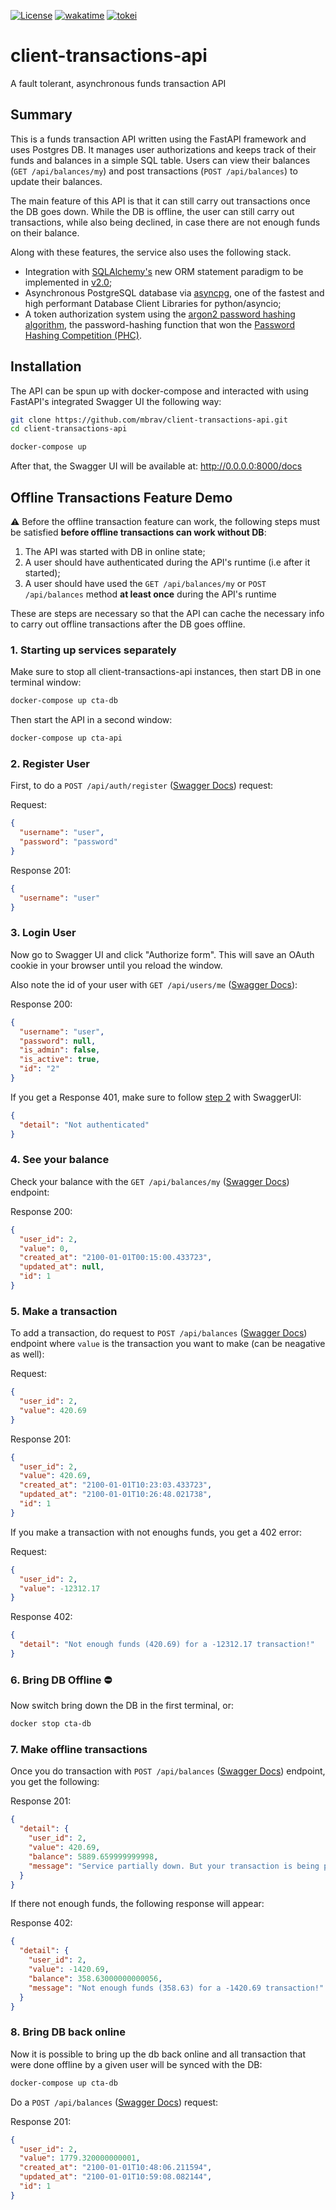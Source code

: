 [![License](https://img.shields.io/badge/License-BSD_3--Clause-yellow.svg)](https://opensource.org/licenses/BSD-3-Clause)
[![wakatime](https://wakatime.com/badge/user/54ad05ce-f39b-4fa3-9f2a-6fe4b1c53ba4/project/f72c5f1f-a6f5-439e-ad6e-92ef9ccaaf6d.svg)](https://wakatime.com/badge/user/54ad05ce-f39b-4fa3-9f2a-6fe4b1c53ba4/project/f72c5f1f-a6f5-439e-ad6e-92ef9ccaaf6d)
[![tokei](https://tokei.rs/b1/github/mbrav/client-transactions-api?category=lines)](https://tokei.rs/b1/github/mbrav/client-transactions-api)

# client-transactions-api

A fault tolerant, asynchronous funds transaction API

## Summary

This is a funds transaction API written using the FastAPI framework and uses Postgres DB. It manages user authorizations and keeps track of their funds and balances in a simple SQL table. Users can view their balances (`GET /api/balances/my`) and post transactions (`POST /api/balances`) to update their balances.

The main feature of this API is that it can still carry out transactions once the DB goes down. While the DB is offline, the user can still carry out transactions, while also being declined, in case there are not enough funds on their balance.

Along with these features, the service also uses the following stack.

- Integration with [SQLAlchemy's](https://www.sqlalchemy.org/) new ORM statement paradigm to be implemented in [v2.0](https://docs.sqlalchemy.org/en/20/changelog/migration_20.html);
- Asynchronous PostgreSQL database via [asyncpg](https://github.com/MagicStack/asyncpg), one of the fastest and high performant Database Client Libraries for python/asyncio;
- A token authorization system using the [argon2 password hashing algorithm](https://github.com/P-H-C/phc-winner-argon2), the password-hashing function that won the [Password Hashing Competition (PHC)](https://www.password-hashing.net/).

## Installation

The API can be spun up with docker-compose and interacted with using FastAPI's integrated Swagger UI the following way:

```bash
git clone https://github.com/mbrav/client-transactions-api.git
cd client-transactions-api
```

```bash
docker-compose up
```

After that, the Swagger UI will be available at: <http://0.0.0.0:8000/docs>

## Offline Transactions Feature Demo

⚠️ Before the offline transaction feature can work, the following steps must be satisfied **before offline transactions can work without DB**:

1. The API was started with DB in online state;
2. A user should have authenticated during the API's runtime (i.e after it started);
3. A user should have used the `GET /api/balances/my` or `POST /api/balances` method **at least once** during the API's runtime

These are steps are necessary so that the API can cache the necessary info to carry out offline transactions after the DB goes offline.

### 1. Starting up services separately

Make sure to stop all client-transactions-api instances, then start DB in one terminal window:

```bash
docker-compose up cta-db
```

Then start the API in a second window:

```bash
docker-compose up cta-api
```

### 2. Register User

First, to do a `POST /api/auth/register` ([Swagger Docs](http://0.0.0.0:8000/docs#/Auth/register_user_api_auth_register_post)) request:

Request:

```json
{
  "username": "user",
  "password": "password"
}
```

Response 201:

```json
{
  "username": "user"
}
```

### 3. Login User

Now go to Swagger UI and click "Authorize form". This will save an OAuth cookie in your browser until you reload the window.

Also note the id of your user with `GET /api/users/me` ([Swagger Docs](http://0.0.0.0:8000/docs#/Users/user_info_api_users_me_get)):

Response 200:

```json
{
  "username": "user",
  "password": null,
  "is_admin": false,
  "is_active": true,
  "id": "2"
}
```

If you get a Response 401, make sure to follow [step 2](#2-register-user) with SwaggerUI:

```json
{
  "detail": "Not authenticated"
}
```

### 4. See your balance

Check your balance with the `GET /api/balances/my` ([Swagger Docs](http://0.0.0.0:8000/docs#/Balances/balance_get_api_balances_my_get)) endpoint:

Response 200:

```json
{
  "user_id": 2,
  "value": 0,
  "created_at": "2100-01-01T00:15:00.433723",
  "updated_at": null,
  "id": 1
}
```

### 5. Make a transaction

To add a transaction, do request to `POST /api/balances` ([Swagger Docs](http://0.0.0.0:8000/docs#/Balances/balance_post_api_balances_post)) endpoint where `value` is the transaction you want to make (can be neagative as well):

Request:

```json
{
  "user_id": 2,
  "value": 420.69
}
```

Response 201:

```json
{
  "user_id": 2,
  "value": 420.69,
  "created_at": "2100-01-01T10:23:03.433723",
  "updated_at": "2100-01-01T10:26:48.021738",
  "id": 1
}
```

If you make a transaction with not enoughs funds, you get a 402 error:

Request:

```json
{
  "user_id": 2,
  "value": -12312.17
}
```

Response 402:

```json
{
  "detail": "Not enough funds (420.69) for a -12312.17 transaction!"
}
```

### 6. Bring DB Offline ⛔

Now switch bring down the DB in the first terminal, or:

```bash
docker stop cta-db
```

### 7. Make offline transactions

Once you do transaction with `POST /api/balances` ([Swagger Docs](http://0.0.0.0:8000/docs#/Balances/balance_post_api_balances_post)) endpoint, you get the following:

Response 201:

```json
{
  "detail": {
    "user_id": 2,
    "value": 420.69,
    "balance": 5889.659999999998,
    "message": "Service partially down. But your transaction is being processed offline and will be processed once online"
  }
}
```

If there not enough funds, the following response will appear:

Response 402:

```json
{
  "detail": {
    "user_id": 2,
    "value": -1420.69,
    "balance": 358.63000000000056,
    "message": "Not enough funds (358.63) for a -1420.69 transaction!"
  }
}
```

### 8. Bring DB back online

Now it is possible to bring up the db back online and all transaction that were done offline by a given user will be synced with the DB:

```bash
docker-compose up cta-db
```

Do a `POST /api/balances` ([Swagger Docs](http://0.0.0.0:8000/docs#/Balances/balance_post_api_balances_post)) request:

Response 201:

```json
{
  "user_id": 2,
  "value": 1779.320000000001,
  "created_at": "2100-01-01T10:48:06.211594",
  "updated_at": "2100-01-01T10:59:08.082144",
  "id": 1
}
```

